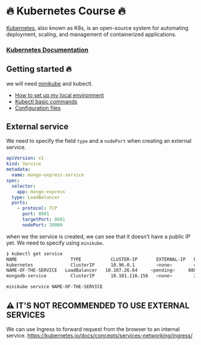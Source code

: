 # 🔥 Kubernetes Course 🔥 
[Kubernetes](https://kubernetes.io/), also known as K8s, is an open-source system for automating deployment, scaling, and management of containerized applications.

### [Kubernetes Documentation](https://kubernetes.io/docs/home/)

## Getting started 🔥
 we will need [minikube](https://minikube.sigs.k8s.io/docs/start/) and  kubectl.

- [How to set up my local environment](https://www.youtube.com/watch?v=X48VuDVv0do&t=2087s&ab_channel=TechWorldwithNana)
- [Kubectl basic commands](https://www.youtube.com/watch?v=X48VuDVv0do&t=2692s&ab_channel=TechWorldwithNana)
- [Configuration files](https://www.youtube.com/watch?v=X48VuDVv0do&t=3723s&ab_channel=TechWorldwithNana)

## External service

We need to specify the field `type` and a `nodePort` when creating an external service.
```yaml
apiVersion: v1
kind: Service
metadata:
  name: mongo-express-service
spec:
  selector:
    app: mongo-express
  type: LoadBalancer  
  ports:
    - protocol: TCP
      port: 8081
      targetPort: 8081
      nodePort: 30000
```
when we the service is created, we can see that it doesn't have a public IP yet. We need to specify using `minikube`.
```bash
❯ kubectl get service
NAME                    TYPE           CLUSTER-IP       EXTERNAL-IP   PORT(S)          AGE
kubernetes              ClusterIP      10.96.0.1        <none>        443/TCP          25h
NAME-OF-THE-SERVICE   LoadBalancer   10.107.26.64     <pending>     8081:30000/TCP   3m7s
mongodb-service         ClusterIP      10.101.116.156   <none>        27017/TCP        18h
```
```bash
minikube service NAME-OF-THE-SERVICE
```
## ⚠️ IT'S NOT RECOMMENDED TO USE EXTERNAL SERVICES
We can use Ingress to forward request from the browser to an internal service.
https://kubernetes.io/docs/concepts/services-networking/ingress/